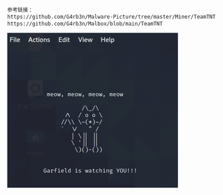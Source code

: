 ```
参考链接：
https://github.com/G4rb3n/Malware-Picture/tree/master/Miner/TeamTNT
https://github.com/G4rb3n/Malbox/blob/main/TeamTNT
```

![效果图](https://github.com/G4rb3n/Malbox/blob/main/TeamTNT/2012/teamtnt.png)